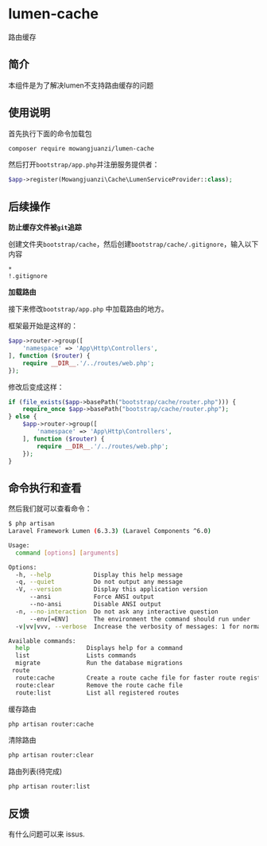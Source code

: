 # lumen-cache
路由缓存

## 简介

本组件是为了解决lumen不支持路由缓存的问题

## 使用说明

首先执行下面的命令加载包

```bash
composer require mowangjuanzi/lumen-cache
```

然后打开`bootstrap/app.php`并注册服务提供者：

```php
$app->register(Mowangjuanzi\Cache\LumenServiceProvider::class);
```

## 后续操作

**防止缓存文件被`git`追踪**

创建文件夹`bootstrap/cache`，然后创建`bootstrap/cache/.gitignore`，输入以下内容

```gitignore
*
!.gitignore
```

**加载路由**

接下来修改`bootstrap/app.php` 中加载路由的地方。

框架最开始是这样的：

```php
$app->router->group([
    'namespace' => 'App\Http\Controllers',
], function ($router) {
    require __DIR__.'/../routes/web.php';
});
```

修改后变成这样：

```php
if (file_exists($app->basePath("bootstrap/cache/router.php"))) {
    require_once $app->basePath("bootstrap/cache/router.php");
} else {
    $app->router->group([
        'namespace' => 'App\Http\Controllers',
    ], function ($router) {
        require __DIR__.'/../routes/web.php';
    });
}
```

## 命令执行和查看

然后我们就可以查看命令：

```bash
$ php artisan
Laravel Framework Lumen (6.3.3) (Laravel Components ^6.0)

Usage:
  command [options] [arguments]

Options:
  -h, --help            Display this help message
  -q, --quiet           Do not output any message
  -V, --version         Display this application version
      --ansi            Force ANSI output
      --no-ansi         Disable ANSI output
  -n, --no-interaction  Do not ask any interactive question
      --env[=ENV]       The environment the command should run under
  -v|vv|vvv, --verbose  Increase the verbosity of messages: 1 for normal output, 2 for more verbose output and 3 for debug

Available commands:
  help                Displays help for a command
  list                Lists commands
  migrate             Run the database migrations
 route
  route:cache         Create a route cache file for faster route registration
  route:clear         Remove the route cache file
  route:list          List all registered routes
```

缓存路由

```bash
php artisan router:cache
```

清除路由

```bash
php artisan router:clear
```

路由列表(待完成)

```bash
php artisan router:list
```

## 反馈
有什么问题可以来 issus.
